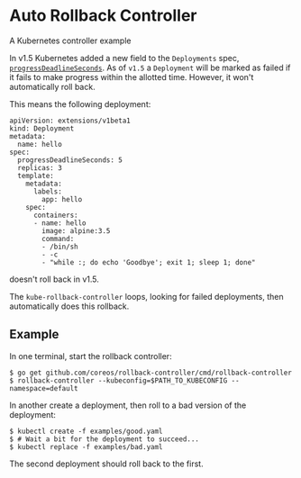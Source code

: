 # Auto Rollback Controller

A Kubernetes controller example

In v1.5 Kubernetes added a new field to the `Deployments` spec, [`progressDeadlineSeconds`][rollback-config]. As of `v1.5` a `Deployment` will be marked as failed if it fails to make progress within the allotted time. However, it won't automatically roll back.

This means the following deployment:

```
apiVersion: extensions/v1beta1
kind: Deployment
metadata:
  name: hello
spec:
  progressDeadlineSeconds: 5
  replicas: 3
  template:
    metadata:
      labels:
        app: hello
    spec:
      containers:
      - name: hello
        image: alpine:3.5
        command:
        - /bin/sh
        - -c
        - "while :; do echo 'Goodbye'; exit 1; sleep 1; done"
```

doesn't roll back in v1.5.

The `kube-rollback-controller` loops, looking for failed deployments, then automatically does this rollback.

## Example

In one terminal, start the rollback controller:

```
$ go get github.com/coreos/rollback-controller/cmd/rollback-controller
$ rollback-controller --kubeconfig=$PATH_TO_KUBECONFIG --namespace=default
```

In another create a deployment, then roll to a bad version of the deployment:

```
$ kubectl create -f examples/good.yaml
$ # Wait a bit for the deployment to succeed...
$ kubectl replace -f examples/bad.yaml
```

The second deployment should roll back to the first.

[rollback-config]: https://github.com/kubernetes/kubernetes/blob/v1.5.0/pkg/apis/extensions/v1beta1/types.go#L292-L303
